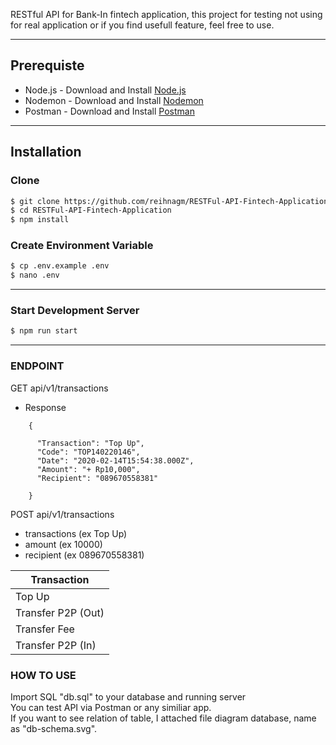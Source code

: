 RESTful API for Bank-In fintech application, this project for testing not using for real application
or if you find usefull feature, feel free to use.  

---
## Prerequiste
- Node.js - Download and Install [Node.js](https://nodejs.org/en/)
- Nodemon - Download and Install [Nodemon](https://nodemon.io/)
- Postman - Download and Install [Postman](https://www.getpostman.com/)
---


## Installation
### Clone
```bash
$ git clone https://github.com/reihnagm/RESTFul-API-Fintech-Application.git
$ cd RESTFul-API-Fintech-Application
$ npm install
```

### Create Environment Variable
```bash
$ cp .env.example .env
$ nano .env
```

---
### Start Development Server
```bash
$ npm run start
```
---

### ENDPOINT
GET api/v1/transactions  

<ul>  
  <li> Response </li>  
</ul>  

```
    {

      "Transaction": "Top Up",
      "Code": "TOP140220146",
      "Date": "2020-02-14T15:54:38.000Z",
      "Amount": "+ Rp10,000",
      "Recipient": "089670558381"
       
    }
```
POST api/v1/transactions  
<ul>  
    <li>transactions (ex Top Up)</li>  
    <li>amount (ex 10000)</li>  
    <li>recipient (ex 089670558381)</li>  
</ul>

Transaction |  
------------ |  
Top Up |  
Transfer P2P (Out) |  
Transfer Fee |   
Transfer P2P (In) |   

### HOW TO USE
Import SQL "db.sql" to your database and running server  
You can test API via Postman or any similiar app.  
If you want to see relation of table, I attached file diagram database, name as "db-schema.svg".